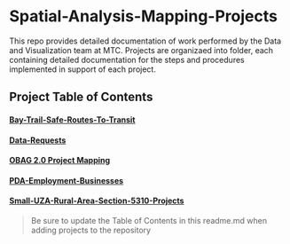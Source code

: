 # Spatial-Analysis-Mapping-Projects
This repo provides detailed documentation of work performed by the Data and Visualization team at MTC.  Projects are organizaed into folder, each containing detailed documentation for the steps and procedures implemented in support of each project.

## Project Table of Contents

#### [Bay-Trail-Safe-Routes-To-Transit](https://github.com/BayAreaMetro/Spatial-Analysis-Mapping-Projects/tree/master/Bay-Trail-Safe-Routes-To-Transit)  

#### [Data-Requests](https://github.com/BayAreaMetro/Spatial-Analysis-Mapping-Projects/tree/master/Data-Requests) 

#### [OBAG 2.0 Project Mapping](https://github.com/BayAreaMetro/Spatial-Analysis-Mapping-Projects/tree/master/OBAG-2-Project-Mapping) 

#### [PDA-Employment-Businesses](https://github.com/BayAreaMetro/Spatial-Analysis-Mapping-Projects/tree/master/PDA-Employment-Businesses)  

#### [Small-UZA-Rural-Area-Section-5310-Projects](https://github.com/BayAreaMetro/Spatial-Analysis-Mapping-Projects/tree/master/Small-UZA-Rural-Area-Section-5310-Projects)  
  
  
  
  
  
> Be sure to update the Table of Contents in this readme.md when adding projects to the repository
